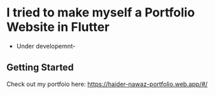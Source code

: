 # I tried to make myself a Portfolio Website in Flutter

- Under developemnt-

## Getting Started

Check out my portfoio here: https://haider-nawaz-portfolio.web.app/#/

